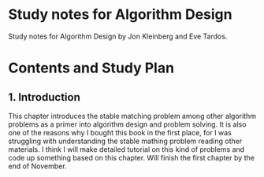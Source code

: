 # Study notes for Algorithm Design
Study notes for Algorithm Design by Jon Kleinberg and Eve Tardos.  

# Contents and Study Plan
## 1. Introduction
This chapter introduces the stable matching problem among other algorithm problems as a primer into algorithm design and problem solving. It is also one of the reasons why I bought this book in the first place, for I was struggling with understanding the stable mathing problem reading other materials. I think I will make detailed tutorial on this kind of problems and code up something based on this chapter. Will finish the first chapter by the end of November.  
